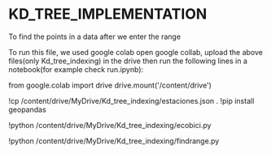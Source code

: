 # KD_TREE_IMPLEMENTATION
To find the points in a data after we enter the range


To run this file, we used google colab
open google collab, upload the above files(only Kd_tree_indexing) in the drive 
then run the following lines in a notebook(for example check run.ipynb):


from google.colab import drive
drive.mount('/content/drive')

!cp /content/drive/MyDrive/Kd_tree_indexing/estaciones.json .
!pip install geopandas

!python /content/drive/MyDrive/Kd_tree_indexing/ecobici.py

!python /content/drive/MyDrive/Kd_tree_indexing/findrange.py
